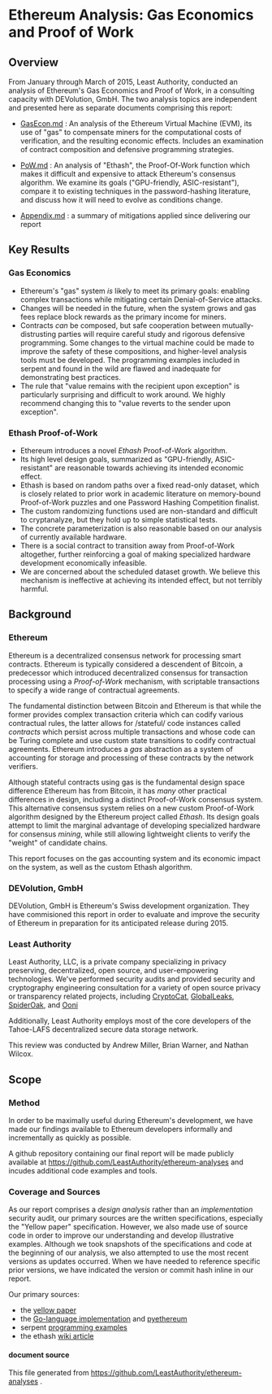 # Ethereum Analysis: Gas Economics and Proof of Work

## Overview

From January through March of 2015, Least Authority, conducted an
analysis of Ethereum's Gas Economics and Proof of Work, in a consulting
capacity with DEVolution, GmbH.
The two analysis topics are independent and presented here
as separate documents comprising this report:

* [GasEcon.md](GasEcon.md) : An analysis of the Ethereum Virtual Machine (EVM), its use of "gas" to compensate miners for the computational costs of verification, and the resulting economic effects. Includes an examination of contract composition and defensive programming strategies.

* [PoW.md](PoW.md) : An analysis of "Ethash", the Proof-Of-Work function which makes it difficult and expensive to attack Ethereum's consensus algorithm. We examine its goals ("GPU-friendly, ASIC-resistant"), compare it to existing techniques in the password-hashing literature, and discuss how it will need to evolve as conditions change.

* [Appendix.md](Appendix.md) : a summary of mitigations applied since delivering our report


## Key Results

### Gas Economics

* Ethereum's "gas" system *is* likely to meet its primary goals: enabling complex transactions while mitigating certain Denial-of-Service attacks.
* Changes will be needed in the future, when the system grows and gas fees replace block rewards as the primary income for miners.
* Contracts *can* be composed, but safe cooperation between mutually-distrusting parties will require careful study and rigorous defensive programming. Some changes to the virtual machine could be made to improve the safety of these compositions, and higher-level analysis tools must be developed. The programming examples included in serpent and found in the wild are flawed and inadequate for demonstrating best practices.
* The rule that "value remains with the recipient upon exception" is particularly surprising and difficult to work around. We highly recommend changing this to "value reverts to the sender upon exception".


### Ethash Proof-of-Work

* Ethereum introduces a novel *Ethash* Proof-of-Work algorithm.
* Its high level design goals, summarized as "GPU-friendly, ASIC-resistant" are reasonable towards achieving its intended economic effect.
* Ethash is based on random paths over a fixed read-only dataset, which is closely related to prior work in academic literature on memory-bound Proof-of-Work puzzles and one Password Hashing Competition finalist.
* The custom randomizing functions used are non-standard and difficult to cryptanalyze, but they hold up to simple statistical tests.
* The concrete parameterization is also reasonable based on our analysis of currently available hardware.
* There is a social contract to transition away from Proof-of-Work altogether, further reinforcing a goal of making specialized hardware development economically infeasible.
* We are concerned about the scheduled dataset growth. We believe this mechanism is ineffective at achieving its intended effect, but not terribly harmful.


## Background

### Ethereum

Ethereum is a decentralized consensus network for processing
smart contracts. Ethereum is typically considered a descendent of Bitcoin,
a predecessor which introduced decentralized consensus for transaction
processing using a *Proof-of-Work* mechanism, with scriptable transactions
to specify a wide range of contractual agreements.

The fundamental distinction between Bitcoin and Ethereum is that while the
former provides complex transaction criteria which can codify various
contractual rules, the latter allows for /stateful/ code instances
called *contracts* which persist across multiple transactions and whose
code can be Turing complete and use custom state transitions to codify
contractual agreements. Ethereum introduces a *gas* abstraction as a
system of accounting for storage and processing of these contracts by
the network verifiers.

Although stateful contracts using gas is the fundamental design space
difference Ethereum has from Bitcoin, it has *many* other practical
differences in design, including a distinct Proof-of-Work consensus
system. This alternative consensus system relies on a new custom
Proof-of-Work algorithm designed by the Ethereum project called
*Ethash*. Its design goals attempt to limit the marginal advantage of
developing specialized hardware for consensus *mining*, while still
allowing lightweight clients to verify the "weight" of candidate chains.

This report focuses on the gas accounting system and its economic impact
on the system, as well as the custom Ethash algorithm.

### DEVolution, GmbH
DEVolution, GmbH is Ethereum's Swiss development organization. They have commisioned this report in order to evaluate and improve the security of Ethereum in preparation for its anticipated release during 2015.

### Least Authority

Least Authority, LLC, is a private company specializing in privacy
preserving, decentralized, open source, and user-empowering technologies.
We've performed security audits and provided security and cryptography
engineering consultation for a variety of open source privacy or
transparency related projects, including [CryptoCat](https://leastauthority.com/blog/least_authority_performs_security_audit_for_cryptocat.html), [GlobalLeaks](https://leastauthority.com/blog/least_authority_performs_security_audit_for_globaleaks.html), [SpiderOak](https://leastauthority.com/blog/least_authority_performs_security_audit_for_spideroak.html), and [Ooni](https://lists.torproject.org/pipermail/ooni-dev/2013-August/000067.html)

Additionally, Least Authority employs most of the core developers of
the Tahoe-LAFS decentralized secure data storage network.

This review was conducted by Andrew Miller, Brian Warner, and Nathan
Wilcox.

## Scope

### Method

In order to be maximally useful during Ethereum's development, we have made our findings available to Ethereum developers informally and incrementally as quickly as possible.

A github repository containing our final report will be made publicly available at https://github.com/LeastAuthority/ethereum-analyses and incudes additional code examples and tools.

### Coverage and Sources

As our report comprises a *design analysis* rather than an *implementation* security audit, our primary sources are the written specifications, especially the "Yellow paper" specification. However, we also made use of source code in order to improve our understanding and develop illustrative examples. Although we took snapshots of the specifications and code at the beginning of our analysis, we also attempted to use the most recent versions as updates occurred. When we have needed to reference specific prior versions, we have indicated the version or commit hash inline in our report.

Our primary sources:

* the [yellow paper](https://github.com/ethereum/yellowpaper)
* the [Go-language implementation](https://github.com/ethereum/go-ethereum) and [pyethereum](https://github.com/ethereum/pyethereum)
* serpent [programming examples](https://github.com/ethereum/serpent/tree/master/examples)
* the ethash [wiki article](https://github.com/ethereum/wiki/wiki/Ethash)

#### document source

This file generated from https://github.com/LeastAuthority/ethereum-analyses .
